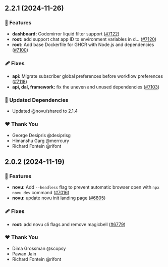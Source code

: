 ## 2.2.1 (2024-11-26)

### 🚀 Features

- **dashboard:** Codemirror liquid filter support ([#7122](https://github.com/novuhq/novu/pull/7122))
- **root:** add support chat app ID to environment variables in d… ([#7120](https://github.com/novuhq/novu/pull/7120))
- **root:** Add base Dockerfile for GHCR with Node.js and dependencies ([#7100](https://github.com/novuhq/novu/pull/7100))

### 🩹 Fixes

- **api:** Migrate subscriber global preferences before workflow preferences ([#7118](https://github.com/novuhq/novu/pull/7118))
- **api, dal, framework:** fix the uneven and unused dependencies ([#7103](https://github.com/novuhq/novu/pull/7103))

### 🧱 Updated Dependencies

- Updated @novu/shared to 2.1.4

### ❤️  Thank You

- George Desipris @desiprisg
- Himanshu Garg @merrcury
- Richard Fontein @rifont

## 2.0.2 (2024-11-19)

### 🚀 Features

- **novu:** Add `--headless` flag to prevent automatic browser open with `npx novu dev` command ([#7016](https://github.com/novuhq/novu/pull/7016))
- **novu:** update novu init landing page ([#6805](https://github.com/novuhq/novu/pull/6805))

### 🩹 Fixes

- **root:** add novu cli flags and remove magicbell ([#6779](https://github.com/novuhq/novu/pull/6779))

### ❤️  Thank You

- Dima Grossman @scopsy
- Pawan Jain
- Richard Fontein @rifont